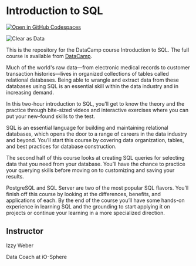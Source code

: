 # Introduction to SQL

[![Open in GitHub Codespaces](https://github.com/codespaces/badge.svg)](https://codespaces.new/datttrian/introduction-to-sql)

![Clear as Data](http://drive.google.com/uc?export=view&id=1PJVtMhPE_h3g2c9wXm9tf6_pIhvMyDRI)

This is the repository for the DataCamp course Introduction to SQL. The full course is available from [DataCamp](https://www.datacamp.com/courses/introduction-to-sql).

Much of the world's raw data—from electronic medical records to customer transaction histories—lives in organized collections of tables called relational databases. Being able to wrangle and extract data from these databases using SQL is an essential skill within the data industry and in increasing demand.

In this two-hour introduction to SQL, you'll get to know the theory and the practice through bite-sized videos and interactive exercises where you can put your new-found skills to the test.

SQL is an essential language for building and maintaining relational databases, which opens the door to a range of careers in the data industry and beyond. You’ll start this course by covering data organization, tables, and best practices for database construction.

The second half of this course looks at creating SQL queries for selecting data that you need from your database. You’ll have the chance to practice your querying skills before moving on to customizing and saving your results.

PostgreSQL and SQL Server are two of the most popular SQL flavors. You’ll finish off this course by looking at the differences, benefits, and applications of each. By the end of the course you’ll have some hands-on experience in learning SQL and the grounding to start applying it on projects or continue your learning in a more specialized direction.

## Instructor

Izzy Weber

Data Coach at iO-Sphere

